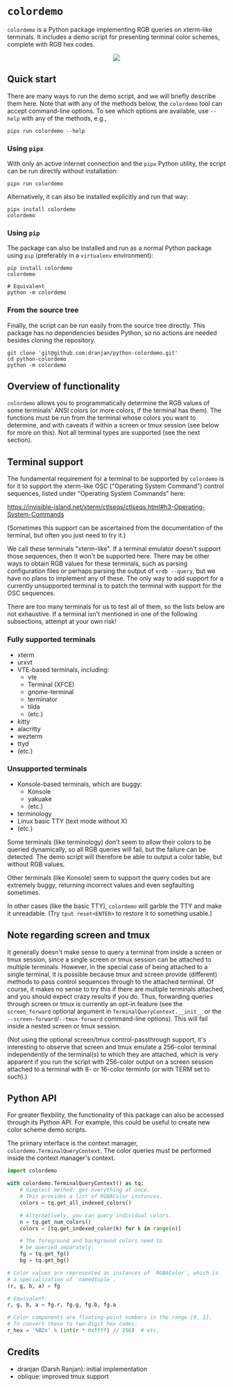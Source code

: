 # `colordemo`

`colordemo` is a Python package implementing RGB queries on xterm-like
terminals.  It includes a demo script for presenting terminal color
schemes, complete with RGB hex codes.

<div align="center">
    <img src="https://raw.githubusercontent.com/dranjan/python-colordemo/master/examples/colordemo-example.png">
</div>

## Quick start

There are many ways to run the demo script, and we will briefly describe
them here. Note that with any of the methods below, the `colordemo`
tool can accept command-line options. To see which options are available,
use `--help` with any of the methods, e.g.,

    pipx run colordemo --help

### Using `pipx`

With only an active internet connection and the `pipx` Python utility,
the script can be run directly without installation:

    pipx run colordemo

Alternatively, it can also be installed explicitly and run that way:

    pipx install colordemo
    colordemo

### Using `pip`

The package can also be installed and run as a normal Python package
using `pip` (preferably in a `virtualenv` environment):

    pip install colordemo
    colordemo

    # Equivalent
    python -m colordemo

### From the source tree

Finally, the script can be run easily from the source tree directly.
This package has no dependencies besides Python, so no actions are
needed besides cloning the repository.

    git clone 'git@github.com:dranjan/python-colordemo.git'
    cd python-colordemo
    python -m colordemo

## Overview of functionality

`colordemo` allows you to programmatically determine the RGB values of
some terminals' ANSI colors (or more colors, if the terminal has them).
The functions must be run from the terminal whose colors you want to
determine, and with caveats if within a screen or tmux session (see
below for more on this).  Not all terminal types are supported (see the
next section).

## Terminal support

The fundamental requirement for a terminal to be supported by `colordemo`
is for it to support the xterm-like OSC ("Operating System Command") control
sequences, listed under "Operating System Commands" here:

https://invisible-island.net/xterm/ctlseqs/ctlseqs.html#h3-Operating-System-Commands

(Sometimes this support can be ascertained from the documentation of
the terminal, but often you just need to try it.)

We call these terminals "xterm-like". If a terminal emulator doesn't
support those sequences, then it won't be supported here.
There may be other ways to obtain RGB values for these terminals, such
as parsing configuration files or perhaps parsing the output of
`xrdb --query`, but we have no plans to implement any of these.
The only way to add support for a currently unsupported terminal is to
patch the terminal with support for the OSC sequences.

There are too many terminals for us to test all of them, so the lists
below are not exhaustive. If a terminal isn't mentioned in one of the
following subsections, attempt at your own risk!

### Fully supported terminals

- xterm
- urxvt
- VTE-based terminals, including:
  - vte
  - Terminal (XFCE)
  - gnome-terminal
  - terminator
  - tilda
  - (etc.)
- kitty
- alacritty
- wezterm
- ttyd
- (etc.)

### Unsupported terminals

- Konsole-based terminals, which are buggy:
  - Konsole
  - yakuake
  - (etc.)
- terminology
- Linux basic TTY (text mode without X)
- (etc.)

Some terminals (like terminology) don't seem to allow their colors to be
queried dynamically, so all RGB queries will fail, but the failure can
be detected. The demo script will therefore be able to output a color
table, but without RGB values.

Other terminals (like Konsole) seem to support the query codes but are
extremely buggy, returning incorrect values and even segfaulting
sometimes.

In other cases (like the basic TTY), `colordemo` will garble
the TTY and make it unreadable. (Try `tput reset<ENTER>` to restore it
to something usable.)

## Note regarding screen and tmux

It generally doesn't make sense to query a terminal from inside a screen
or tmux session, since a single screen or tmux session can be attached
to multiple terminals.  However, in the special case of being attached
to a single terminal, it is possible because tmux and screen provide
(different) methods to pass control sequences through to the attached
terminal.  Of course, it makes no sense to try this if there are
multiple terminals attached, and you should expect crazy results if you
do.  Thus, forwarding queries through screen or tmux is currently an
opt-in feature (see the `screen_forward` optional argument in
`TerminalQueryContext.__init__` or the
`--screen-forward`/`--tmux-forward` command-line options).
This will fail inside a nested screen or tmux session.

(Not using the optional screen/tmux control-passthrough support, it's
interesting to observe that screen and tmux emulate a 256-color terminal
independently of the terminal(s) to which they are attached, which is
very apparent if you run the script with 256-color output on a screen
session attached to a terminal with 8- or 16-color terminfo (or with
TERM set to such).)

## Python API

For greater flexbility, the functionality of this package can also be
accessed through its Python API. For example, this could be useful to
create new color scheme demo scripts.

The primary interface is the context manager,
`colordemo.TerminalQueryContext`. The color queries must be performed
inside the context manager's context.

```Python Console
import colordemo

with colordemo.TerminalQueryContext() as tq:
    # Simplest method: get everything at once.
    # This provides a list of RGBAColor instances.
    colors = tq.get_all_indexed_colors()

    # Alternatively, you can query individual colors.
    n = tq.get_num_colors()
    colors = [tq.get_indexed_color(k) for k in range(n)]

    # The foreground and background colors need to
    # be queried separately:
    fg = tq.get_fg()
    bg = tq.get_bg()

# Color values are represented as instances of `RGBAColor`, which is
# a specialization of `namedtuple`.
(r, g, b, a) = fg

# Equivalent:
r, g, b, a = fg.r, fg.g, fg.b, fg.a

# Color components are floating-point numbers in the range [0, 1].
# To convert these to two-digit hex codes:
r_hex = '%02x' % (int(r * 0xffff) // 256)  # etc.
```

## Credits

- dranjan (Darsh Ranjan): initial implementation
- oblique: improved tmux support
